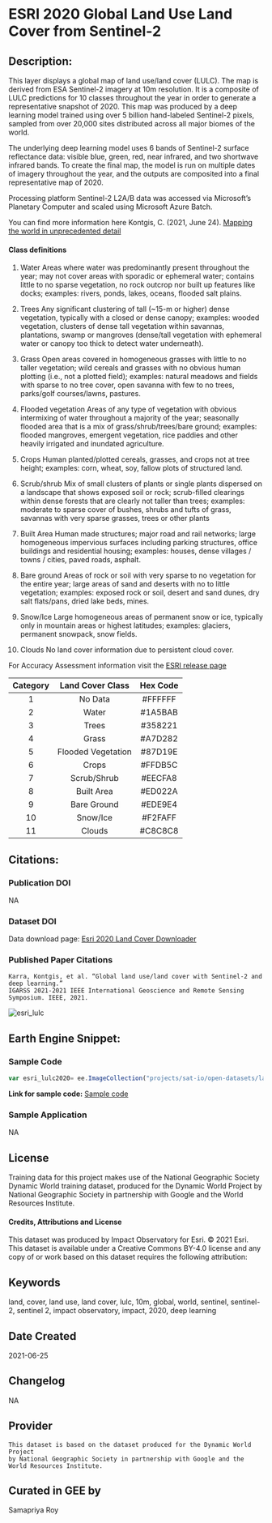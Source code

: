 
# ESRI 2020 Global Land Use Land Cover from Sentinel-2

## Description:

This layer displays a global map of land use/land cover (LULC). The map is derived from ESA Sentinel-2 imagery at 10m resolution. It is a composite of LULC predictions for 10 classes throughout the year in order to generate a representative snapshot of 2020. This map was produced by a deep learning model trained using over 5 billion hand-labeled Sentinel-2 pixels, sampled from over 20,000 sites distributed across all major biomes of the world.

The underlying deep learning model uses 6 bands of Sentinel-2 surface reflectance data: visible blue, green, red, near infrared, and two shortwave infrared bands. To create the final map, the model is run on multiple dates of imagery throughout the year, and the outputs are composited into a final representative map of 2020.

Processing platform
Sentinel-2 L2A/B data was accessed via Microsoft’s Planetary Computer and scaled using Microsoft Azure Batch.

You can find more information here
Kontgis, C. (2021, June 24). [Mapping the world in unprecedented detail](https://caitlin-kontgis.medium.com/mapping-the-world-in-unprecedented-detail-7c0513205b90)



#### Class definitions
1. Water
Areas where water was predominantly present throughout the year; may not cover areas with sporadic or ephemeral water; contains little to no sparse vegetation, no rock outcrop nor built up features like docks; examples: rivers, ponds, lakes, oceans, flooded salt plains.

2. Trees
Any significant clustering of tall (~15-m or higher) dense vegetation, typically with a closed or dense canopy; examples: wooded vegetation,  clusters of dense tall vegetation within savannas, plantations, swamp or mangroves (dense/tall vegetation with ephemeral water or canopy too thick to detect water underneath).

3. Grass
Open areas covered in homogeneous grasses with little to no taller vegetation; wild cereals and grasses with no obvious human plotting (i.e., not a plotted field); examples: natural meadows and fields with sparse to no tree cover, open savanna with few to no trees, parks/golf courses/lawns, pastures.

4. Flooded vegetation
Areas of any type of vegetation with obvious intermixing of water throughout a majority of the year; seasonally flooded area that is a mix of grass/shrub/trees/bare ground; examples: flooded mangroves, emergent vegetation, rice paddies and other heavily irrigated and inundated agriculture.

5. Crops
Human planted/plotted cereals, grasses, and crops not at tree height; examples: corn, wheat, soy, fallow plots of structured land.

6. Scrub/shrub
Mix of small clusters of plants or single plants dispersed on a landscape that shows exposed soil or rock; scrub-filled clearings within dense forests that are clearly not taller than trees; examples: moderate to sparse cover of bushes, shrubs and tufts of grass, savannas with very sparse grasses, trees or other plants

7. Built Area
Human made structures; major road and rail networks; large homogeneous impervious surfaces including parking structures, office buildings and residential housing; examples: houses, dense villages / towns / cities, paved roads, asphalt.

8. Bare ground
Areas of rock or soil with very sparse to no vegetation for the entire year; large areas of sand and deserts with no to little vegetation; examples: exposed rock or soil, desert and sand dunes, dry salt flats/pans, dried lake beds, mines.

9. Snow/Ice
Large homogeneous areas of permanent snow or ice, typically only in mountain areas or highest latitudes; examples: glaciers, permanent snowpack, snow fields.

10. Clouds
No land cover information due to persistent cloud cover.

For Accuracy Assessment information visit the [ESRI release page](https://www.arcgis.com/home/item.html?id=d6642f8a4f6d4685a24ae2dc0c73d4ac)

<center>

|Category|Land Cover Class  |Hex Code|
|:------:|:----------------:|:------:|
|1       |No Data           |#FFFFFF |
|2       |Water             |#1A5BAB |
|3       |Trees             |#358221 |
|4       |Grass             |#A7D282 |
|5       |Flooded Vegetation|#87D19E |
|6       |Crops             |#FFDB5C |
|7       |Scrub/Shrub       |#EECFA8 |
|8       |Built Area        |#ED022A |
|9       |Bare Ground       |#EDE9E4 |
|10      |Snow/Ice          |#F2FAFF |
|11      |Clouds            |#C8C8C8 |

</center>



## Citations:

### Publication DOI

NA

### Dataset DOI

Data download page: [Esri 2020 Land Cover Downloader](https://www.arcgis.com/home/item.html?id=fc92d38533d440078f17678ebc20e8e2)

### Published Paper Citations

```
Karra, Kontgis, et al. “Global land use/land cover with Sentinel-2 and deep learning.”
IGARSS 2021-2021 IEEE International Geoscience and Remote Sensing Symposium. IEEE, 2021.
```

![esri_lulc](https://user-images.githubusercontent.com/6677629/123455559-77237800-d5a7-11eb-8c05-5bea30d1a092.gif)

## Earth Engine Snippet:

### Sample Code

```js
var esri_lulc2020= ee.ImageCollection("projects/sat-io/open-datasets/landcover/ESRI_Global-LULC_10m")
```
**Link for sample code:** [Sample code](https://code.earthengine.google.com/?scriptPath=users/sat-io/awesome-gee-catalog-examples:global-landuse-landcover/ESRI-LULC-2020)

### Sample Application
NA

## License

Training data for this project makes use of the National Geographic Society Dynamic World training dataset, produced for the Dynamic World Project by National Geographic Society in partnership with Google and the World Resources Institute.

#### Credits, Attributions and License

This dataset was produced by Impact Observatory for Esri. © 2021 Esri. This dataset is available under a Creative Commons BY-4.0 license and any copy of or work based on this dataset requires the following attribution:



## Keywords

land, cover, land use, land cover, lulc, 10m, global, world, sentinel, sentinel-2, sentinel 2, impact observatory, impact, 2020, deep learning

## Date Created

2021-06-25

## Changelog

NA

## Provider

```
This dataset is based on the dataset produced for the Dynamic World Project
by National Geographic Society in partnership with Google and the World Resources Institute.
```

## Curated in GEE by
Samapriya Roy
